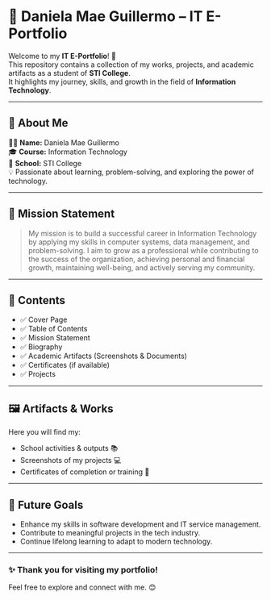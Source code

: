 # 📂 Daniela Mae Guillermo – IT E-Portfolio  

Welcome to my **IT E-Portfolio**! 🚀  
This repository contains a collection of my works, projects, and academic artifacts as a student of **STI College**.  
It highlights my journey, skills, and growth in the field of **Information Technology**.  

---

## 📌 About Me  
👩‍🎓 **Name:** Daniela Mae Guillermo  
🎓 **Course:** Information Technology  
🏫 **School:** STI College  
💡 Passionate about learning, problem-solving, and exploring the power of technology.  

---

## 📝 Mission Statement  
> My mission is to build a successful career in Information Technology by applying my skills in computer systems, data management, and problem-solving. I aim to grow as a professional while contributing to the success of the organization, achieving personal and financial growth, maintaining well-being, and actively serving my community.

---

## 📑 Contents  
- ✅ Cover Page  
- ✅ Table of Contents  
- ✅ Mission Statement  
- ✅ Biography  
- ✅ Academic Artifacts (Screenshots & Documents)  
- ✅ Certificates (if available)  
- ✅ Projects  

---

## 🖼️ Artifacts & Works  
Here you will find my:  
- School activities & outputs 📚  
- Screenshots of my projects 💻  
- Certificates of completion or training 🏅  

---

## 🌟 Future Goals  
- Enhance my skills in software development and IT service management.  
- Contribute to meaningful projects in the tech industry.  
- Continue lifelong learning to adapt to modern technology.  

---

### ✨ Thank you for visiting my portfolio!  
Feel free to explore and connect with me. 😊  
